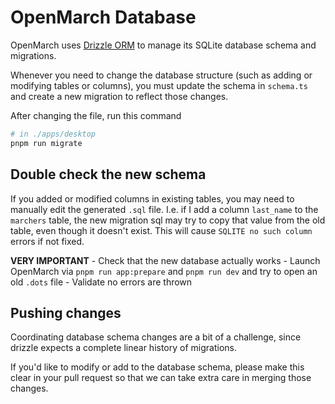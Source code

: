 # OpenMarch Database

OpenMarch uses [Drizzle ORM](https://orm.drizzle.team/) to manage its SQLite database schema and migrations.

Whenever you need to change the database structure (such as adding or modifying tables or columns), you must update the schema in `schema.ts` and create a new migration to reflect those changes.

After changing the file, run this command

```bash
# in ./apps/desktop
pnpm run migrate
```

## Double check the new schema

If you added or modified columns in existing tables, you may need to manually edit the generated `.sql` file.
I.e. if I add a column `last_name` to the `marchers` table, the new migration sql may try to copy that value from the old table, even though it doesn't exist.
This will cause `SQLITE no such column` errors if not fixed.

**VERY IMPORTANT** - Check that the new database actually works - Launch OpenMarch via `pnpm run app:prepare` and `pnpm run dev` and try to open an old `.dots` file - Validate no errors are thrown

## Pushing changes

Coordinating database schema changes are a bit of a challenge, since drizzle expects a complete linear history of migrations.

If you'd like to modify or add to the database schema, please make this clear in your pull request so that we can take extra care in merging those changes.
